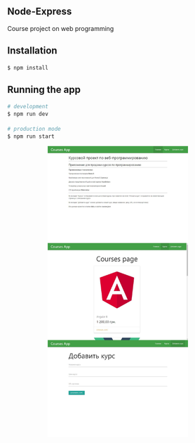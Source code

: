 ## Node-Express
Course project on web programming

## Installation

```bash
$ npm install
```

## Running the app

```bash
# development
$ npm run dev

# production mode
$ npm run start
```

<p align="center">
  <img src="https://github.com/tommios/Node-Express/blob/master/img.jpg" width="320" alt="Demo" />
</p>

